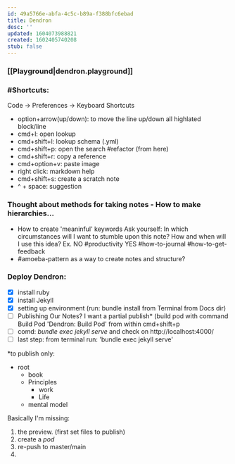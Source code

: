 ```yaml
---
id: 49a5766e-abfa-4c5c-b89a-f388bfc6ebad
title: Dendron
desc: ''
updated: 1604073988821
created: 1602405740208
stub: false
---
```


### [[Playground|dendron.playground]]

### #Shortcuts:

Code -> Preferences -> Keyboard Shortcuts

- option+arrow(up/down): to move the line up/down all highlated block/line
- cmd+l: open lookup
- cmd+shift+l: lookup schema (.yml)
- cmd+shift+p: open the search #refactor (from here)
- cmd+shift+r: copy a reference
- cmd+option+v: paste image
- right click: markdown help
- cmd+shift+s: create a scratch note
- ^ + space: suggestion

### Thought about methods for taking notes - How to make hierarchies...
- How to create 'meaninful' keywords
Ask yourself: In which circumstances will I want to stumble upon this note? How and when will I use this idea?
Ex. NO #productivity YES #how-to-journal #how-to-get-feedback
- #amoeba-pattern as a way to create notes and structure?

### Deploy Dendron:

- [x] install ruby 
- [x] install Jekyll 
- [x] setting up environment (run: bundle install from Terminal from Docs dir) 
- [ ] Publishing Our Notes?
I want a partial publish* (build pod with command Build Pod 'Dendron: Build Pod' from within cmd+shift+p
- [ ] comd: *bundle exec jekyll serve* and check on http://localhost:4000/
- [ ] last step: from terminal run: 'bundle exec jekyll serve'

 *to publish only: 
 - root
    - book
    - Principles
        - work
        - Life
    - mental model

Basically I'm missing:
1. the preview. (first set files to publish)
2. create a *pod*
3. re-push to master/main
4. 